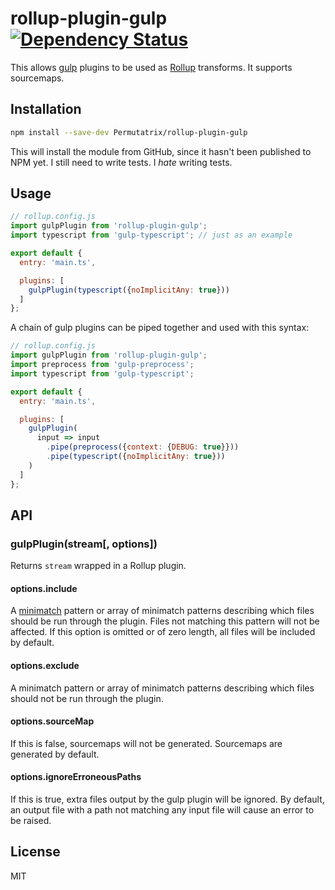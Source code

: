 # rollup-plugin-gulp [![Dependency Status][david-image]][david-url]
This allows [gulp] plugins to be used as [Rollup] transforms. It supports
sourcemaps.

## Installation
```bash
npm install --save-dev Permutatrix/rollup-plugin-gulp
```
This will install the module from GitHub, since it hasn't been published to
NPM yet. I still need to write tests. I _hate_ writing tests.

## Usage
```js
// rollup.config.js
import gulpPlugin from 'rollup-plugin-gulp';
import typescript from 'gulp-typescript'; // just as an example

export default {
  entry: 'main.ts',

  plugins: [
    gulpPlugin(typescript({noImplicitAny: true}))
  ]
};
```

A chain of gulp plugins can be piped together and used with this syntax:
```js
// rollup.config.js
import gulpPlugin from 'rollup-plugin-gulp';
import preprocess from 'gulp-preprocess';
import typescript from 'gulp-typescript';

export default {
  entry: 'main.ts',

  plugins: [
    gulpPlugin(
      input => input
        .pipe(preprocess({context: {DEBUG: true}}))
        .pipe(typescript({noImplicitAny: true}))
    )
  ]
};
```


## API
### gulpPlugin(stream[, options])
Returns `stream` wrapped in a Rollup plugin.

#### options.include
A [minimatch] pattern or array of minimatch patterns describing which files
should be run through the plugin. Files not matching this pattern will not be
affected. If this option is omitted or of zero length, all files will be
included by default.

#### options.exclude
A minimatch pattern or array of minimatch patterns describing which files
should not be run through the plugin.

#### options.sourceMap
If this is false, sourcemaps will not be generated. Sourcemaps are generated
by default.

#### options.ignoreErroneousPaths
If this is true, extra files output by the gulp plugin will be ignored. By
default, an output file with a path not matching any input file will cause an
error to be raised.


## License
MIT


[david-url]:   https://david-dm.org/Permutatrix/rollup-plugin-gulp
[david-image]: https://img.shields.io/david/Permutatrix/rollup-plugin-gulp/master.svg

[gulp]:      http://gulpjs.com/
[Rollup]:    https://www.npmjs.com/package/rollup
[minimatch]: https://www.npmjs.com/package/minimatch
